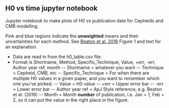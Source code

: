 ## H0 vs time jupyter notebook

Jupyter notebook to make plots of H0 vs publication date for Cepheids and CMB modelling.

Pink and blue regions indicate the **unweighted** means and their uncertainties for each method. See [Beaton et al. 2016](https://ui.adsabs.harvard.edu/#abs/2016ApJ...832..210B/abstract) Figure 1 and text for an explanation. 

* Data are read in from the h0_table.csv file. 
* Format is Shortname, Method, Specific_Technique, Value, +err, -err, Author year ref, month 
 -- Shortname = whatever you want
 -- Technique = Cepheid, CMB, etc
 -- Specific_Technique = For when there are multiple H0 values in a given paper, and you want to remember which one you've picked.
 -- Value = H0 value
 -- +err = Upper error bar
 -- -err = Lower error bar
 -- Author year ref = ApJ Style reference, e.g. Beaton et al. (2016)
 -- Month = Month **number** of publication, i.e. Jan = 1, Feb = 2, so it can put the value in the right place in the figure.
 
 